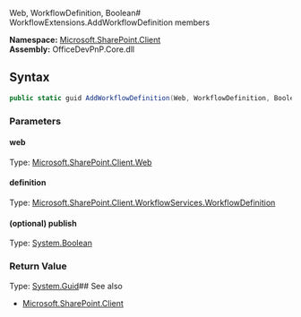 Web, WorkflowDefinition, Boolean# WorkflowExtensions.AddWorkflowDefinition members
  

**Namespace:** [Microsoft.SharePoint.Client](Microsoft.SharePoint.Client.md)  
**Assembly:** OfficeDevPnP.Core.dll  
## Syntax
```C#
public static guid AddWorkflowDefinition(Web, WorkflowDefinition, Boolean)
```
### Parameters
#### web
Type: [Microsoft.SharePoint.Client.Web](Microsoft.SharePoint.Client.Web.md) 
#### 
#### definition
Type: [Microsoft.SharePoint.Client.WorkflowServices.WorkflowDefinition](Microsoft.SharePoint.Client.WorkflowServices.WorkflowDefinition.md) 
#### 
#### (optional) publish
Type: [System.Boolean](System.Boolean.md) 
#### 
### Return Value
Type: [System.Guid](System.Guid.md)## See also
- [Microsoft.SharePoint.Client](Microsoft.SharePoint.Client.md)
